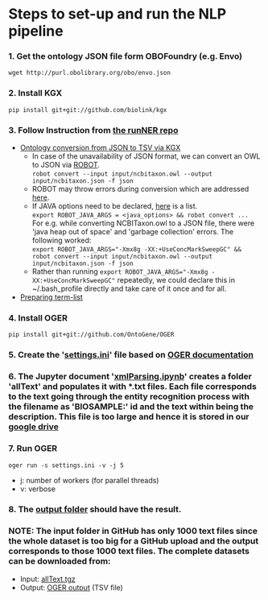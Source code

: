 # Steps to set-up and run the NLP pipeline
### 1. Get the ontology JSON file form OBOFoundry (e.g. Envo)
  `wget http://purl.obolibrary.org/obo/envo.json`

### 2. Install KGX
  `pip install git+git://github.com/biolink/kgx`

### 3. Follow Instruction from [the runNER repo](https://github.com/deepakunni3/runner)
  - [Ontology conversion from JSON to TSV via KGX](https://github.com/deepakunni3/runner#ontology-to-kgx-tsv)
    - In case of the unavailability of JSON format, we can convert an OWL to JSON via [ROBOT](http://robot.obolibrary.org/).</br>
      `robot convert --input input/ncbitaxon.owl --output input/ncbitaxon.json -f json`
    - ROBOT may throw errors during conversion which are addressed [here](http://robot.obolibrary.org/errors.html).
    - If JAVA options need to be declared, [here](https://docs.oracle.com/html/E23737_01/configuring_jvm.htm) is a list. </br>
    `export ROBOT_JAVA_ARGS = <java_options> && robot convert ...` </br>
    For e.g. while converting NCBITaxon.owl to a JSON file, there were 'java heap out of space' and 'garbage collection' errors. The following worked: </br>
    `export ROBOT_JAVA_ARGS="-Xmx8g -XX:+UseConcMarkSweepGC" && robot convert --input input/ncbitaxon.owl --output input/ncbitaxon.json -f json`
    - Rather than running `export ROBOT_JAVA_ARGS="-Xmx8g -XX:+UseConcMarkSweepGC"` repeatedly, we could declare this in ~/.bash_profile directly and take care of it once and for all.
  - [Preparing term-list](https://github.com/deepakunni3/runner#preparing-term-list)
  

### 4. Install OGER
  `pip install git+git://github.com/OntoGene/OGER`

### 5. Create the '[settings.ini](settings.ini)' file based on [OGER documentation](https://github.com/OntoGene/OGER/wiki/run#settings-files)

### 6. The Jupyter document '[xmlParsing.ipynb](../src/notebooks/xmlParsing.ipynb)' creates a folder 'allText' and populates it with *.txt files. Each file corresponds to the text going through the entity recognition process with the filename as 'BIOSAMPLE:' id and the text within being the description. This file is too large and hence it is stored in our [google drive](https://drive.google.com/drive/u/0/folders/1eL0v0stoduahjDpoDJIk3z2pJBAU4b2Y)

### 7. Run OGER
  `oger run -s settings.ini -v -j 5`
  - j: number of workers (for parallel threads)
  - v: verbose

### 8. The [output folder](output) should have the result.

### NOTE: The input folder in GitHub has only 1000 text files since the whole dataset is too big for a GitHub upload and the output corresponds to those 1000 text files. The complete datasets can be downloaded from:
- Input: [allText.tgz](https://drive.google.com/file/d/1fDm6dpHL1CPtd8agLk4YIUd7NFvEG-JG/view?usp=sharing)
- Output: [OGER output](https://drive.google.com/file/d/1Lk5VMx5ziWQSpdaoj94JXgOZ3gfrpaJu/view?usp=sharing) (TSV file)
